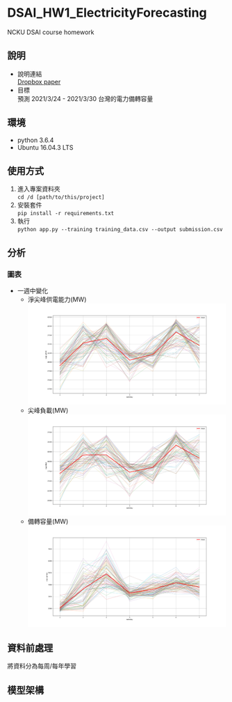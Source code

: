 # DSAI_HW1_ElectricityForecasting
NCKU DSAI course homework

## 說明
* 說明連結\
[Dropbox paper](https://www.dropbox.com/scl/fi/tx7md0teq0z4m3v20h5cp/DSAI-HW1-Electricity-Forecasting.paper?dl=0&rlkey=ajmzfqg0bjivr9bmcu8mqhv72)
* 目標\
預測 2021/3/24 - 2021/3/30 台灣的電力備轉容量

## 環境
* python 3.6.4
* Ubuntu 16.04.3 LTS

## 使用方式
1. 進入專案資料夾\
`cd /d [path/to/this/project]`
2. 安裝套件\
`pip install -r requirements.txt`
3. 執行\
`python app.py --training training_data.csv --output submission.csv`

## 分析
### 圖表
* 一週中變化
    * 淨尖峰供電能力(MW)\
    ![supply_in_week](/img/supply_in_week.png)
    * 尖峰負載(MW)\
    ![load_in_week](/img/load_in_week.png)
    * 備轉容量(MW)\
    ![remain_in_week](/img/remain_in_week.png)


## 資料前處理
將資料分為每周/每年學習
## 模型架構
